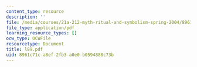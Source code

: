 ```yaml
---
content_type: resource
description: ''
file: /media/courses/21a-212-myth-ritual-and-symbolism-spring-2004/8961c71ca8ef2fb3a0e0b0594888c73b_l89.pdf
file_type: application/pdf
learning_resource_types: []
ocw_type: OCWFile
resourcetype: Document
title: l89.pdf
uid: 8961c71c-a8ef-2fb3-a0e0-b0594888c73b
---
```

